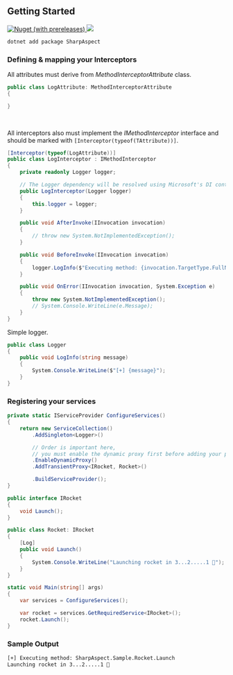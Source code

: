 
## Getting Started

<a href="https://www.nuget.org/packages/SharpAspect/">
    <img alt="Nuget (with prereleases)" src="https://img.shields.io/nuget/vpre/SharpAspect?label=SharpAspect%20%7C%20NuGet">

</a>

<a href="https://www.nuget.org/packages/SharpAspect/">
    <img src="https://img.shields.io/nuget/dt/SharpAspect">
</a>


```sh
dotnet add package SharpAspect
```

### Defining & mapping your Interceptors

All attributes must derive from *MethodInterceptorAttribute* class.

```cs
public class LogAttribute: MethodInterceptorAttribute
{

}
```
<br>

All interceptors also must implement the *IMethodInterceptor* interface and should be marked with `[Interceptor(typeof(TAttribute))]`.

```cs
[Interceptor(typeof(LogAttribute))]
public class LogInterceptor : IMethodInterceptor
{
    private readonly Logger logger;

    // The Logger dependency will be resolved using Microsoft's DI container
    public LogInterceptor(Logger logger)
    {
        this.logger = logger;
    }

    public void AfterInvoke(IInvocation invocation)
    {
        // throw new System.NotImplementedException();
    }

    public void BeforeInvoke(IInvocation invocation)
    {
        logger.LogInfo($"Executing method: {invocation.TargetType.FullName}.{invocation.Method.Name}");
    }

    public void OnError(IInvocation invocation, System.Exception e)
    {
        throw new System.NotImplementedException();
        // System.Console.WriteLine(e.Message);
    }
}
```

Simple logger.

```cs
public class Logger
{
    public void LogInfo(string message)
    {
        System.Console.WriteLine($"[+] {message}");
    }
}
```

### Registering your services

```cs
private static IServiceProvider ConfigureServices()
{
    return new ServiceCollection()
        .AddSingleton<Logger>()

        // Order is important here,
        // you must enable the dynamic proxy first before adding your proxied services
        .EnableDynamicProxy()
        .AddTransientProxy<IRocket, Rocket>()

        .BuildServiceProvider();
}
```

```cs
public interface IRocket
{
    void Launch();
}

public class Rocket: IRocket
{
    [Log]
    public void Launch()
    {
        System.Console.WriteLine("Launching rocket in 3...2.....1 🚀");
    }
}
```

```cs
static void Main(string[] args)
{
    var services = ConfigureServices();

    var rocket = services.GetRequiredService<IRocket>();
    rocket.Launch();
}
```

### Sample Output

```sh
[+] Executing method: SharpAspect.Sample.Rocket.Launch
Launching rocket in 3...2.....1 🚀
```
